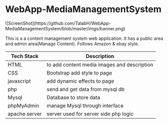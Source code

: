 <html>
    <head>
    </head>
    <body>
        <h1> WebApp-MediaManagementSystem </h1>
        ![ScreenShot](https://github.com/TalabH/WebApp-MediaManagementSystem/blob/master/imgs/banner.png)
        <p>This is a a content management system web application. It has a public area and admin area(Manage Content). Follows Amazon & ebay style.</p>
    </body>
</html>

Tech Stack | Description
    --- | ---
    HTML | to add content media images and description
    CSS | Bootstrap add style to page
    javascript | add dynamic effects to page
    php | send and get data from mysql db
    Mysql | Database to store data
    phpMyAdmin | manage Mysql through interface
    apache server | server used for server side php logic 
